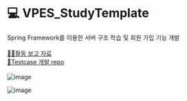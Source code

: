 # 💻 VPES_StudyTemplate
Spring Framework를 이용한 서버 구조 학습 및 회원 가입 기능 개발
<br/><br/>
[👩‍🏫활동 보고 자료](https://drive.google.com/file/d/1hvkVZa1wwP_K94El4lKgeYbCwqxcPfum/view?usp=sharing)
<br/>
[🌌Testcase 개발 repo](https://github.com/jioniy/VSPICE_TestCase.git)
<br/><br/>
![image](https://user-images.githubusercontent.com/68148196/189511440-84f9ee71-546d-49de-8db9-6181fa2421f0.png)

![image](https://user-images.githubusercontent.com/68148196/189511477-01aa0cb9-e0eb-4334-8434-9aeec9251a3a.png)
